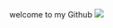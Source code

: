 welcome to my Github
![](https://github-readme-stats.vercel.app/api?username=juevas0101&show_icons=true&theme=radical)
